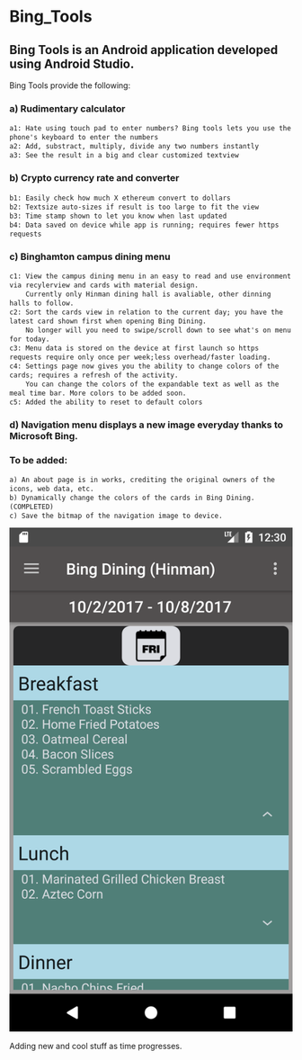  # Bing_Tools
## Bing Tools is an Android application developed using Android Studio.

Bing Tools provide the following:

### a) Rudimentary calculator
	a1: Hate using touch pad to enter numbers? Bing tools lets you use the phone's keyboard to enter the numbers
	a2: Add, substract, multiply, divide any two numbers instantly
	a3: See the result in a big and clear customized textview

### b) Crypto currency rate and converter 
	b1: Easily check how much X ethereum convert to dollars
	b2: Textsize auto-sizes if result is too large to fit the view
	b3: Time stamp shown to let you know when last updated
	b4: Data saved on device while app is running; requires fewer https requests
  
### c) Binghamton campus dining menu
	c1: View the campus dining menu in an easy to read and use environment via recylerview and cards with material design. 
	    Currently only Hinman dining hall is avaliable, other dinning halls to follow.
	c2: Sort the cards view in relation to the current day; you have the latest card shown first when opening Bing Dining.
	    No longer will you need to swipe/scroll down to see what's on menu for today.
	c3: Menu data is stored on the device at first launch so https requests require only once per week;less overhead/faster loading.
	c4: Settings page now gives you the ability to change colors of the cards; requires a refresh of the activity. 
	    You can change the colors of the expandable text as well as the meal time bar. More colors to be added soon.
	c5: Added the ability to reset to default colors
  
### d) Navigation menu displays a new image everyday thanks to Microsoft Bing.
  
### To be added:
	a) An about page is in works, crediting the original owners of the icons, web data, etc.
	b) Dynamically change the colors of the cards in Bing Dining.  (COMPLETED)
	c) Save the bitmap of the navigation image to device. 

![Alt text](images/Bing_Dining1.png "Bing_Dining1")


Adding new and cool stuff as time progresses.
